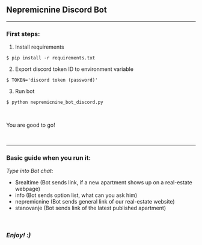 ## **Nepremicnine Discord Bot**
***

### First steps:

1) Install requirements
``` shell
$ pip install -r requirements.txt
```

2) Export discord token ID to environment variable
``` shell
$ TOKEN='discord token (password)'
```
3) Run bot
``` shell
$ python nepremicnine_bot_discord.py
```
<br>

You are good to go!

<br>

***

### Basic guide when you run it:

_Type into Bot chat:_
* $realtime (Bot sends link, if a new apartment shows up on a real-estate webpage)
* info (Bot sends option list, what can you ask him)
* nepremicnine (Bot sends general link of our real-estate website)
* stanovanje (Bot sends link of the latest published apartment)

<br>

### _Enjoy! :)_


